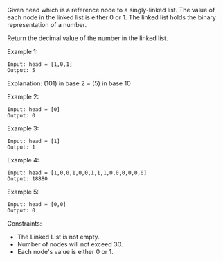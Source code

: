 Given head which is a reference node to a singly-linked list. The value of each node in the linked list is either 0 or 1. The linked list holds the binary representation of a number.

Return the decimal value of the number in the linked list.



Example 1:

```
Input: head = [1,0,1]
Output: 5
```

Explanation: (101) in base 2 = (5) in base 10

Example 2:

```
Input: head = [0]
Output: 0
```

Example 3:

```
Input: head = [1]
Output: 1

```
Example 4:

```
Input: head = [1,0,0,1,0,0,1,1,1,0,0,0,0,0,0]
Output: 18880
```

Example 5:

```
Input: head = [0,0]
Output: 0
```



Constraints:

   + The Linked List is not empty.
   + Number of nodes will not exceed 30.
   + Each node's value is either 0 or 1.
